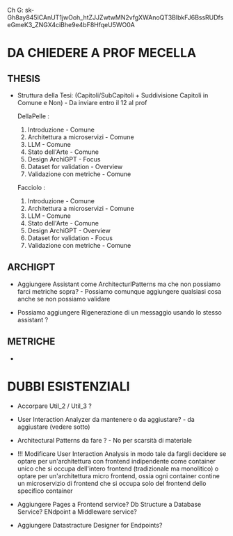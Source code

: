 Ch G: sk-Gh8ay845lCAnUT1jwOoh_htZJJZwtwMN2vfgXWAnoQT3BlbkFJ6BssRUDfseGmeK3_ZNGX4ciBhe9e4bF8HfqeU5WO0A



# DA CHIEDERE A PROF MECELLA

## THESIS
- Struttura della Tesi: (Capitoli/SubCapitoli + Suddivisione Capitoli in Comune e Non) - Da inviare entro il 12 al prof

   DellaPelle  :

   1) Introduzione - Comune
   2) Architettura a microservizi - Comune
   3) LLM - Comune
   4) Stato dell'Arte - Comune
   5) Design ArchiGPT - Focus
   6) Dataset for validation - Overview
   7) Validazione con metriche - Comune

   Facciolo :

   1) Introduzione - Comune
   2) Architettura a microservizi - Comune
   3) LLM - Comune
   4) Stato dell'Arte - Comune
   5) Design ArchiGPT - Overview
   6) Dataset for validation - Focus
   7) Validazione con metriche - Comune


## ARCHIGPT
- Aggiungere Assistant come ArchitecturlPatterns ma che non possiamo farci metriche sopra? - Possiamo comunque aggiungere qualsiasi cosa anche se non possiamo validare

- Possiamo aggiungere Rigenerazione di un messaggio usando lo stesso assistant ?

## METRICHE
- 



# DUBBI ESISTENZIALI

- Accorpare Util_2 / Util_3 ? 
- User Interaction Analyzer da mantenere o da aggiustare? - da aggiustare (vedere sotto)
- Architectural Patterns da fare ? - No per scarsità di materiale 

- !!! Modificare User Interaction Analysis in modo tale da fargli decidere se optare per un'architettura con frontend indipendente come container unico che si occupa dell'intero frontend (tradizionale ma monolitico) o optare per un'architettura micro frontend, ossia ogni container contine un microservizio di frontend che si occupa solo del frontend dello specifico container

- Aggiungere Pages a Frontend service? Db Structure a Database Service? ENdpoint a Middleware service?
- Aggiungere Datastracture Designer for Endpoints?

